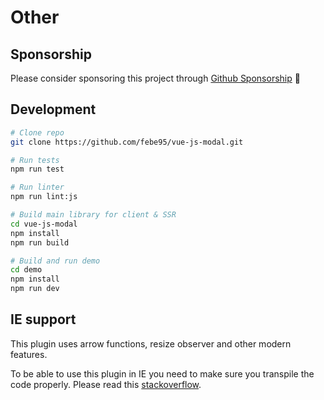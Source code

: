 # Other 

## Sponsorship

Please consider sponsoring this project through [Github Sponsorship](https://github.com/sponsors/febe95) :pray:

## Development

```bash
# Clone repo
git clone https://github.com/febe95/vue-js-modal.git

# Run tests
npm run test

# Run linter
npm run lint:js

# Build main library for client & SSR
cd vue-js-modal
npm install
npm run build

# Build and run demo
cd demo
npm install
npm run dev
```

## IE support

This plugin uses arrow functions, resize observer and other modern features.

To be able to use this plugin in IE you need to make sure you transpile the code properly. Please read this [stackoverflow](https://stackoverflow.com/questions/56446904/transpiling-es6-for-ie11-with-babel).

